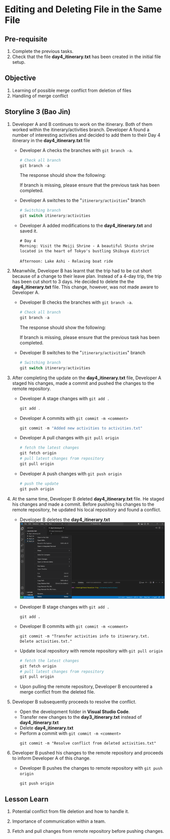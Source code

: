 # Editing and Deleting File in the Same File

## Pre-requisite
1. Complete the previous tasks.
2. Check that the file **day4_itinerary.txt** has been created in the initial file setup.

## Objective
1. Learning of possible merge conflict from deletion of files
2. Handling of merge conflict

## Storyline 3 (Bao Jin)
1. Developer A and B continues to work on the itinerary. Both of them worked within the itinerary/activities branch. Developer A found a number of interesting activities and decided to add them to their Day 4 itinerary in the **day4_itinerary.txt** file

    - Developer A checks the branches with `git branch -a`.
        ```ps1
        # Check all branch
        git branch -a
        ```
        The response should show the following:

        If branch is missing, please ensure that the previous task has been completed.

    - Developer A switches to the "`itinerary/activities`" branch
        ```ps1
        # Switching branch
        git switch itinerary/activities
        ```
        
    - Developer A added modifications to the **day4_itinerary.txt** and saved it.
        ```
        # Day 4
        Morning: Visit the Meiji Shrine - A beautiful Shinto shrine located in the heart of Tokyo's bustling Shibuya district

        Afternoon: Lake Ashi - Relaxing boat ride 
        ```

2. Meanwhile, Developer B has learnt that the trip had to be cut short because of a change to their leave plan. Instead of a 4-day trip, the trip has been cut short to 3 days. He decided to delete the the **day4_itinerary.txt** file. This change, however, was not made aware to Developer A.

    - Developer B checks the branches with `git branch -a`.
        ```ps1
        # Check all branch
        git branch -a
        ```
        The response should show the following:

        If branch is missing, please ensure that the previous task has been completed.

    - Developer B switches to the "`itinerary/activities`" branch
        ```ps1
        # Switching branch
        git switch itinerary/activities
        ```


3. After completing the update on the **day4_itinerary.txt** file, Developer A staged his changes, made a commit and pushed the changes to the remote repository.

    - Developer A stage changes with `git add .`
        ```ps1
        git add .
        ```
    - Developer A commits with `git commit -m <comment>`
        ```ps1
        git commit -m "Added new activities to activities.txt"
        ```
    - Developer A pull changes with `git pull origin`
        ```ps1
        # fetch the latest changes
        git fetch origin
        # pull latest changes from repository
        git pull origin
        ```
    - Developer A push changes with `git push origin`
        ```ps1
        # push the update
        git push origin
        ```

4. At the same time, Developer B deleted **day4_itinerary.txt** file. He staged his changes and made a commit. Before pushing his changes to the remote repository, he updated his local repository and found a conflict.

    - Developer B deletes the **day4_itinerary.txt**
        ![git branch main](../images/delete_day4_from_vscode.png)

    - Developer B stage changes with `git add .`
        ```
        git add .
        ```
    - Developer B commits with `git commit -m <comment>`
        ```
        git commit -m "Transfer activities info to itinerary.txt. Delete activities.txt."
        ```
    - Update local repository with remote repository with `git pull origin`
        ```ps1
        # fetch the latest changes
        git fetch origin
        # pull latest changes from repository
        git pull origin
        ```
    - Upon pulling the remote repository, Developer B encountered a merge conflict from the deleted file.

5. Developer B subsequently proceeds to resolve the conflict.

    - Open the development folder in **Visual Studio Code**.
    - Transfer new changes to the **day3_itinerary.txt** instead of **day4_itinerary.txt**
    - Delete **day4_itinerary.txt**
    - Perform a commit with `git commit -m <comment>`
        ```
        git commit -m "Resolve conflict from deleted activities.txt"
        ```

6. Developer B pushed his changes to the remote repository and proceeds to inform Developer A of this change.
    
    - Developer B pushes the changes to remote repository with `git push origin`
        ```
        git push origin
        ```


## Lesson Learn
1. Potential conflict from file deletion and how to handle it.

2. Importance of communication within a team.

3. Fetch and pull changes from remote repository before pushing changes.